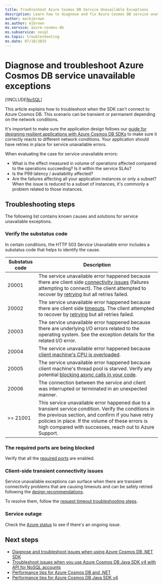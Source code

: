 ```yaml
---
title: Troubleshoot Azure Cosmos DB Service Unavailable Exceptions
description: Learn how to diagnose and fix Azure Cosmos DB service unavailable exceptions.
author: markjbrown
ms.author: mjbrown
ms.service: azure-cosmos-db
ms.subservice: nosql
ms.topic: troubleshooting
ms.date: 07/18/2025
---
```


# Diagnose and troubleshoot Azure Cosmos DB service unavailable exceptions

[!INCLUDE[NoSQL](../includes/appliesto-nosql.md)]

This article explains how to troubleshoot when the SDK can't connect to Azure Cosmos DB. This scenario can be transient or permanent depending on the network conditions.

It's important to make sure the application design follows our [guide for designing resilient applications with Azure Cosmos DB SDKs](conceptual-resilient-sdk-applications.md) to make sure it correctly reacts to different network conditions. Your application should have retries in place for service unavailable errors.

When evaluating the case for service unavailable errors:

* What is the effect measured in volume of operations affected compared to the operations succeeding? Is it within the service SLAs?
* Is the P99 latency / availability affected?
* Are the failures affecting all your application instances or only a subset? When the issue is reduced to a subset of instances, it's commonly a problem related to those instances.

## Troubleshooting steps

The following list contains known causes and solutions for service unavailable exceptions.

### Verify the substatus code

In certain conditions, the HTTP 503 Service Unavailable error includes a substatus code that helps to identify the cause.

| Substatus code | Description |
|----------|-------------|
| 20001 | The service unavailable error happened because there are client side [connectivity issues](#client-side-transient-connectivity-issues) (failures attempting to connect). The client attempted to recover by [retrying](conceptual-resilient-sdk-applications.md#timeouts-and-connectivity-related-failures-http-408503) but all retries failed. |
| 20002 | The service unavailable error happened because there are client side [timeouts](troubleshoot-dotnet-sdk-request-timeout.md#troubleshooting-steps). The client attempted to recover by [retrying](conceptual-resilient-sdk-applications.md#timeouts-and-connectivity-related-failures-http-408503) but all retries failed. |
| 20003 | The service unavailable error happened because there are underlying I/O errors related to the operating system. See the exception details for the related I/O error. |
| 20004 | The service unavailable error happened because [client machine's CPU is overloaded](troubleshoot-dotnet-sdk-request-timeout.md#high-cpu-utilization). |
| 20005 | The service unavailable error happened because client machine's thread pool is starved. Verify any potential [blocking async calls in your code](https://github.com/davidfowl/AspNetCoreDiagnosticScenarios/blob/master/AsyncGuidance.md#avoid-using-taskresult-and-taskwait). |
| 20006 | The connection between the service and client was interrupted or terminated in an unexpected manner. |
| >= 21001 | This service unavailable error happened due to a transient service condition. Verify the conditions in the previous section, and confirm if you have retry policies in place. If the volume of these errors is high compared with successes, reach out to Azure Support. |

### The required ports are being blocked

Verify that all the [required ports](sdk-connection-modes.md#service-port-ranges) are enabled.

### Client-side transient connectivity issues

Service unavailable exceptions can surface when there are transient connectivity problems that are causing timeouts and can be safely retried following the [design recommendations](conceptual-resilient-sdk-applications.md#timeouts-and-connectivity-related-failures-http-408503).

To resolve them, follow the [request timeout troubleshooting steps](troubleshoot-dotnet-sdk-request-timeout.md#troubleshooting-steps).

### Service outage

Check the [Azure status](https://azure.status.microsoft/status) to see if there's an ongoing issue.

## Next steps

* [Diagnose and troubleshoot issues when using Azure Cosmos DB .NET SDK](troubleshoot-dotnet-sdk.md)
* [Troubleshoot issues when you use Azure Cosmos DB Java SDK v4 with API for NoSQL accounts](troubleshoot-java-sdk-v4.md)
* [Performance tips for Azure Cosmos DB and .NET](performance-tips-dotnet-sdk-v3.md)
* [Performance tips for Azure Cosmos DB Java SDK v4](performance-tips-java-sdk-v4.md)
